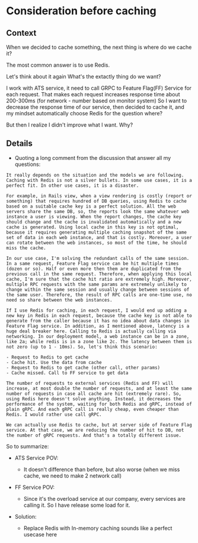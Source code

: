 # Consideration before caching

## Context

When we decided to cache something, the next thing is where do we cache it?

The most common answer is to use Redis.

Let's think about it again
What's the extactly thing do we want?

I work with ATS service, it need to call GRPC to Feature Flag(FF) Service for each request.
That makes each request increases response time about 200-300ms (for network - number based on monitor system)
So I want to decrease the response time of our service, then decided to cache it, and my mindset automatically choose Redis for the question where?

But then I realize I didn't improve what I want. Why?

## Details

- Quoting a long comment from the discussion that answer all my questions:
```
It really depends on the situation and the models we are following. Caching with Redis is not a silver bullets. In some use cases, it is a perfect fit. In other use cases, it is a disaster.

For example, in Rails view, when a view rendering is costly (report or something) that requires hundred of DB queries, using Redis to cache based on a suitable cache key is a perfect solution. All the web servers share the same DB, so, the reports look the same whatever web instance a user is viewing. When the report changes, the cache key should change and the cache is invalidated automatically and a new cache is generated. Using local cache in this key is not optimal, because it requires generating multiple caching snapshot of the same set of data in each web instance, and that is costly. Moreover, a user can rotate between the web instances, so most of the time, he should miss the cache.

In our use case, I'm solving the redundant calls of the same session. In a same request, Feature Flag service can be hit multiple times (dozen or so). Half or even more then them are duplicated from the previous call in the same request. Therefore, when applying this local cache, I'm sure that the cache hit ratio are extremely high. Moreover, multiple RPC requests with the same params are extremely unlikely to change within the same session and usually change between sessions of the same user. Therefore, the result of RPC calls are one-time use, no need so share between the web instances.

If I use Redis for caching, in each request, I would end up adding a new key in Redis in each request, because the cache key is not able to generate from the caller because it has no idea about data changes in Feature Flag service. In addition, as I mentioned above, latency is a huge deal breaker here. Calling to Redis is actually calling via networking. In our deployment model, a web instance can be in a zone, like 2a; while redis is in a zone like 2c. The latency between them is not zero (up to 1 - 10ms). So, let's think this scenario:

- Request to Redis to get cache
- Cache hit. Use the data from cache
- Request to Redis to get cache (other call, other params)
- Cache missed. Call to FF service to get data

The number of requests to external services (Redis and FF) will increase, at most double the number of requests, and at least the same number of requests in case all cache are hit (extremely rare). So, using Redis here doesn't solve anything. Instead, it decreases the performance of the system, waiting for both Redis and gRPC, instead of plain gRPC. And each gRPC call is really cheap, even cheaper than Redis. I would rather use call gRPC.

We can actually use Redis to cache, but at server side of Feature Flag service. At that case, we are reducing the number of hit to DB, not the number of gRPC requests. And that's a totally different issue.
```

So to summarize:

- ATS Service POV:
  - It doesn't difference than before, but also worse (when we miss cache, we need to make 2 network call)

- FF Service POV:
  - Since it's the overload service at our company, every services are calling it. So I have release some load for it.

- Solution:
  - Replace Redis with In-memory caching sounds like a perfect usecase here

